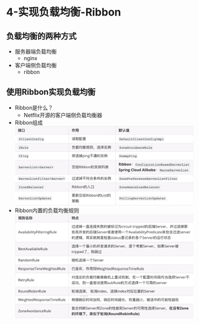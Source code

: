# 4-实现负载均衡-Ribbon
## 负载均衡的两种方式
- 服务器端负载均衡
  - nginx
- 客户端侧负载均衡
  - ribbon
## 使用Ribbon实现负载均衡
- Ribbon是什么？  
  - Netflix开源的客户端侧负载均衡器
- Ribbon组成
![](.4-实现负载均衡-Ribbon_images/570baace.png)
- Ribbon内置的负载均衡规则
![](.4-实现负载均衡-Ribbon_images/b640e169.png)